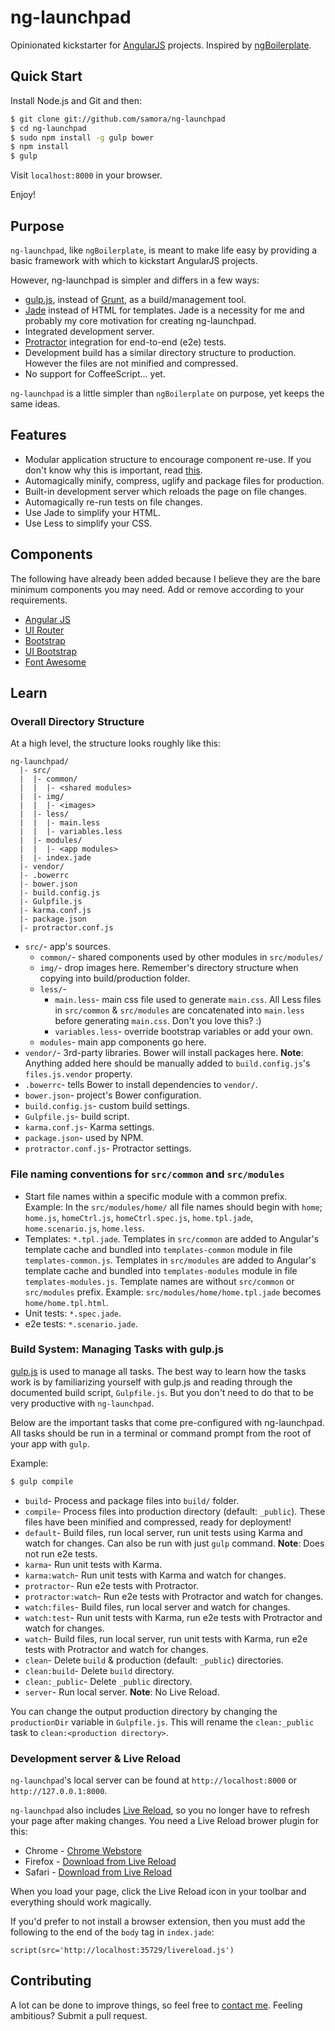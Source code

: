 # ng-launchpad

Opinionated kickstarter for [AngularJS](http://angularjs.org) projects.
Inspired by [ngBoilerplate](https://github.com/ngbp/ngbp).

## Quick Start

Install Node.js and Git and then:

```sh
$ git clone git://github.com/samora/ng-launchpad
$ cd ng-launchpad
$ sudo npm install -g gulp bower
$ npm install
$ gulp
```

Visit `localhost:8000` in your browser.

Enjoy!

## Purpose

`ng-launchpad`, like `ngBoilerplate`, is meant to make life easy by providing a
basic framework with which to kickstart AngularJS projects.

However, ng-launchpad is simpler and differs in a few ways:

* [gulp.js](http://gulpjs.com), instead of [Grunt](http://gruntjs.com), as a build/management tool.
* [Jade](http://jade-lang.com) instead of HTML for templates.
  Jade is a necessity for me and probably my core motivation for creating ng-launchpad.
* Integrated development server.
* [Protractor](https://github.com/angular/protractor) integration for end-to-end (e2e) tests.
* Development build has a similar directory structure to production.
  However the files are not minified and compressed.
* No support for CoffeeScript... yet.

`ng-launchpad` is a little simpler than `ngBoilerplate` on purpose, yet keeps the same ideas.

## Features

* Modular application structure to encourage component re-use.
  If you don't know why this is important, read
  [this](https://medium.com/opinionated-angularjs/9f01b594bf06).
* Automagically minify, compress, uglify and package files for production.
* Built-in development server which reloads the page on file changes.
* Automagically re-run tests on file changes.
* Use Jade to simplify your HTML.
* Use Less to simplify your CSS.

## Components

The following have already been added because I believe they are the bare 
minimum components you may need. Add or remove according to your requirements.

* [Angular JS](http://angularjs.org)
* [UI Router](https://github.com/angular-ui/ui-router)
* [Bootstrap](http://getbootstrap.com/)
* [UI Bootstrap](http://angular-ui.github.io/bootstrap)
* [Font Awesome](http://fontawesome.io)

## Learn 

### Overall Directory Structure

At a high level, the structure looks roughly like this:

```
ng-launchpad/
  |- src/
  |  |- common/
  |  |  |- <shared modules>
  |  |- img/
  |  |  |- <images>
  |  |- less/
  |  |  |- main.less
  |  |  |- variables.less
  |  |- modules/
  |  |  |- <app modules>
  |  |- index.jade
  |- vendor/
  |- .bowerrc
  |- bower.json
  |- build.config.js
  |- Gulpfile.js
  |- karma.conf.js
  |- package.json
  |- protractor.conf.js
```

* `src/`- app's sources.
  * `common/`- shared components used by other modules in `src/modules/`
  * `img/`- drop images here. Remember's directory structure when copying
    into build/production folder.
  * `less/`-
    * `main.less`- main css file used to generate `main.css`.
      All Less files in `src/common` & `src/modules` are concatenated into `main.less`
      before generating `main.css`. Don't you love this? :)
    * `variables.less`- override bootstrap variables or add your own.
  * `modules`- main app components go here.
* `vendor/`- 3rd-party libraries. Bower will install packages here.
  __Note__: Anything added here should be manually added to `build.config.js`'s
  `files.js.vendor` property.
* `.bowerrc`- tells Bower to install dependencies to `vendor/`.
* `bower.json`- project's Bower configuration.
* `build.config.js`- custom build settings.
* `Gulpfile.js`- build script.
* `karma.conf.js`- Karma settings.
* `package.json`- used by NPM.
* `protractor.conf.js`- Protractor settings.




### File naming conventions for `src/common` and `src/modules`

* Start file names within a specific module with a common prefix.
  Example: In the `src/modules/home/` all file names should begin with `home`; 
  `home.js`, `homeCtrl.js`, `homeCtrl.spec.js`, `home.tpl.jade`, `home.scenario.js`,
  `home.less`.
* Templates: `*.tpl.jade`.
  Templates in `src/common` are added to Angular's template cache and
  bundled into `templates-common` module in file `templates-common.js`.
  Templates in `src/modules` are added to Angular's template cache and
  bundled into `templates-modules` module in file `templates-modules.js`.
  Template names are without `src/common` or `src/modules` prefix.
  Example: `src/modules/home/home.tpl.jade` becomes `home/home.tpl.html`.
* Unit tests: `*.spec.jade`.
* e2e tests: `*.scenario.jade`.


### Build System: Managing Tasks with gulp.js

[gulp.js](http://gulpjs.com) is used to manage all tasks. The best way to
learn how the tasks work is by familiarizing yourself with gulp.js and reading
through the documented build script, `Gulpfile.js`. But you don't need to do
that to be very productive with `ng-launchpad`.

Below are the important tasks that come pre-configured with ng-launchpad. All tasks
should be run in a terminal or command prompt from the root of your app  with `gulp`. 

Example:

```sh
$ gulp compile
```

* `build`- Process and package files into `build/` folder.
* `compile`- Process files into production directory (default: `_public`). These
  files have been minified and compressed, ready for deployment!
* `default`- Build files, run local server, run unit tests using Karma and 
  watch for changes. Can also be run with just `gulp` command.
  __Note__: Does not run e2e tests.
* `karma`- Run unit tests with Karma.
* `karma:watch`- Run unit tests with Karma and watch for changes.
* `protractor`- Run e2e tests with Protractor.
* `protractor:watch`- Run e2e tests with Protractor and watch for changes.
* `watch:files`- Build files, run local server and watch for changes.
* `watch:test`- Run unit tests with Karma, run e2e tests with Protractor and watch
  for changes.
* `watch`- Build files, run local server, run unit tests with Karma, run e2e tests
  with Protractor and watch for changes.
* `clean`- Delete `build` & production (default: `_public`) directories.
* `clean:build`- Delete `build` directory.
* `clean:_public`- Delete `_public` directory.
* `server`- Run local server. __Note__: No Live Reload.

You can change the output production directory by changing the `productionDir` variable
in `Gulpfile.js`. This will rename the `clean:_public` task to `clean:<production directory>`.

### Development server & Live Reload

`ng-launchpad`'s local server can be found at `http://localhost:8000` or `http://127.0.0.1:8000`.

`ng-launchpad` also includes [Live Reload](http://livereload.com/), so you no longer have to
refresh your page after making changes. You need a Live Reload brower plugin for this:

- Chrome - [Chrome Webstore](https://chrome.google.com/webstore/detail/livereload/jnihajbhpnppcggbcgedagnkighmdlei)
- Firefox - [Download from Live Reload](http://download.livereload.com/2.0.8/LiveReload-2.0.8.xpi)
- Safari - [Download from Live Reload](http://download.livereload.com/2.0.9/LiveReload-2.0.9.safariextz)

When you load your page, click the Live Reload icon in your toolbar and
everything should work magically. 

If you'd prefer to not install a browser extension, then you must add the
following to the end of the `body` tag in `index.jade`:

```jade
script(src='http://localhost:35729/livereload.js')
```

## Contributing

A lot can be done to improve things, so feel free to [contact me](http://samora.me).
Feeling ambitious? Submit a pull request.